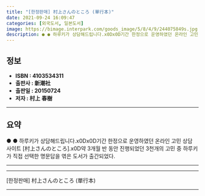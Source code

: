 ```yaml
---
title: "[한정판매] 村上さんのところ (單行本)"
date: 2021-09-24 16:09:47
categories: [외국도서, 일본도서]
image: https://bimage.interpark.com/goods_image/5/8/4/9/244075849s.jpg
description: ● ● 하루키가 상담해드립니다.x0Dx0D기간 한정으로 운영하였던 온라인 고민 상담 사이트 [村上さんのところ].x0D약 3개월 반 동안 진행되었던 3천개의 고민 중 하루키가 직접 선택한 명문답을 엮은 도서가 출간되었다.
---
```


## **정보**

- **ISBN : 4103534311**
- **출판사 : 新潮社**
- **출판일 : 20150724**
- **저자 : 村上 春樹**

------



## **요약**

●  ●  하루키가 상담해드립니다.x0Dx0D기간 한정으로 운영하였던 온라인 고민 상담 사이트 [村上さんのところ].x0D약 3개월 반 동안 진행되었던 3천개의 고민 중 하루키가 직접 선택한 명문답을 엮은 도서가 출간되었다.

------



------


[한정판매] 村上さんのところ (單行本) 

------


